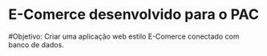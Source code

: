 # E-Comerce desenvolvido para o PAC

#Objetivo:
Criar uma aplicação web estilo E-Comerce conectado com banco de dados.
